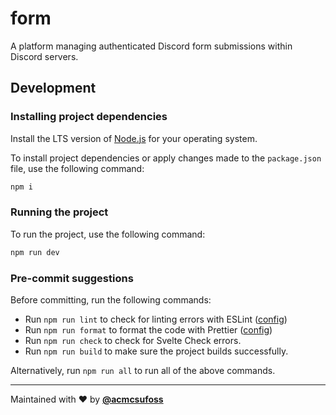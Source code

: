 # form

A platform managing authenticated Discord form submissions within Discord
servers.

<!-- ## Architecture

[Insert architecture diagram here.] -->

## Development

### Installing project dependencies

Install the LTS version of [Node.js](https://nodejs.org/en/) for your operating
system.

To install project dependencies or apply changes made to the `package.json`
file, use the following command:

```sh
npm i
```

### Running the project

To run the project, use the following command:

```sh
npm run dev
```

### Pre-commit suggestions

Before committing, run the following commands:

- Run `npm run lint` to check for linting errors with ESLint ([config](.eslintrc.cjs))
- Run `npm run format` to format the code with Prettier ([config](.prettierrc))
- Run `npm run check` to check for Svelte Check errors.
- Run `npm run build` to make sure the project builds successfully.

Alternatively, run `npm run all` to run all of the above commands.

---

Maintained with ❤️ by [**@acmcsufoss**](https://oss.acmcsuf.com/)
